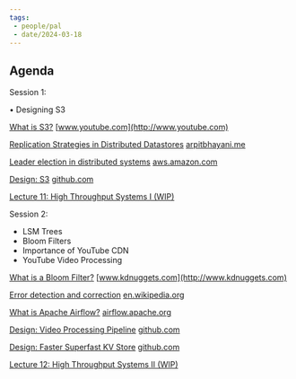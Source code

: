 ```yaml
---
tags:
 - people/pal
 - date/2024-03-18
---
```


## Agenda

Session 1:

• Designing S3

[What is S3?](https://www.youtube.com/watch?v=77lMCiiMilo) [www.youtube.com](http://www.youtube.com)

[Replication Strategies in Distributed Datastores](https://arpitbhayani.me/blogs/replication-strategies) [arpitbhayani.me](http://arpitbhayani.me)

[Leader election in distributed systems](https://aws.amazon.com/builders-library/leader-election-in-distributed-systems/) [aws.amazon.com](http://aws.amazon.com)

[Design: S3](https://github.com/relogX/system-design-questions/blob/master/s3.md) [github.com](http://github.com)

[Lecture 11: High Throughput Systems I (WIP)](https://www.notion.so/Lecture-11-High-Throughput-Systems-I-WIP-57541029af934a9fbaee7657afedf6b9?pvs=21)

Session 2:

- LSM Trees
- Bloom Filters
- Importance of YouTube CDN
- YouTube Video Processing

[What is a Bloom Filter?](https://www.kdnuggets.com/2016/08/gentle-introduction-bloom-filter.html) [www.kdnuggets.com](http://www.kdnuggets.com)

[Error detection and correction](https://en.wikipedia.org/wiki/Error_detection_and_correction#Error_detection_schemes) [en.wikipedia.org](http://en.wikipedia.org)

[What is Apache Airflow?](https://airflow.apache.org/) [airflow.apache.org](http://airflow.apache.org)

[Design: Video Processing Pipeline](https://github.com/relogX/system-design-questions/blob/master/video-pipeline.md) [github.com](http://github.com)

[Design: Faster Superfast KV Store](https://github.com/relogX/system-design-questions/blob/master/faster-superfast-kv.md) [github.com](http://github.com)

[Lecture 12: High Throughput Systems II (WIP)](https://www.notion.so/Lecture-12-High-Throughput-Systems-II-WIP-06d50edbab964604989581ddc4032083?pvs=21)